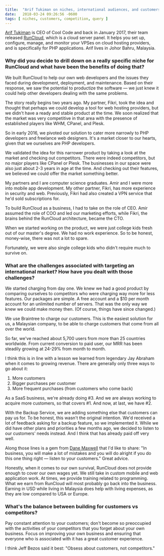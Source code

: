 ```yaml
---
title:  "Arif Tukiman on niches, international audiences, and customers vs competitors"
date:   2018-03-24 09:26:56 -0600
tags: [ niches, customers, competition, query ]
---
```


[Arif Tukiman](https://twitter.com/arifcooll) is CEO of Cool Code and back in January 2017, their team released [RunCloud](https://runcloud.io/), which is a cloud server panel. It helps you set up, configure, manage, and monitor your VPSes on cloud hosting providers, and is specifically for PHP applications. Arif lives in Johor Bahru, Malaysia.

### Why did you decide to drill down on a really specific niche for RunCloud and what have been the benefits of doing that?

We built RunCloud to help our own web developers and the issues they faced during development, deployment, and maintenance. Based on their response, we saw the potential to productize the software — we just knew it could help other developers dealing with the same problems.

The story really begins two years ago. My partner, Fikri, took the idea and thought that perhaps we could develop a tool for web hosting providers, but we didn't have a ready and stable product at the time. We soon realized that the market was very competitive in that area with the presence of established players like WHM, CPanel, and Plesk.

So in early 2016, we pivoted our solution to cater more narrowly to PHP developers and freelance web designers. It's a market closer to our hearts, given that we ourselves are PHP developers.

We validated the idea for this narrower product by taking a look at the market and checking out competitors. There were indeed competitors, but no major players like CPanel or Plesk. The businesses in our space were also just about 2-3 years in age at the time. And checking out their features, we believed we could offer the market something better.

My partners and I are computer science graduates. Amir and I were more into mobile app development. My other partner, Fikri, has more experience in security and web. Previously, Fikri had also created a VPN service that he'd sold subscriptions for.

To build RunCloud as a business, I had to take on the role of CEO. Amir assumed the role of COO and led our marketing efforts, while Fikri, the brains behind the RunCloud architecture, became the CTO.

When we started working on the product, we were just college kids fresh out of our master's degree. We had no work experience. So to be honest, money-wise, there was not a lot to spare.

Fortunately, we were also single college kids who didn't require much to survive on.

### What are the challenges associated with targeting an international market? How have you dealt with those challenges?

We started charging from day one. We knew we had a good product by comparing ourselves to competitors who were charging way more for less features. Our packages are simple. A free account and a $10 per month account for an unlimited number of servers. That was the only way we knew we could make money then. (Of course, things have since changed.)

We use Braintree to charge our customers. This is the easiest solution for us, a Malaysian company, to be able to charge customers that come from all over the world.

So far, we've reached about 5,700 users from more than 25 countries worldwide. From current conversion to paid user, our MRR has been steadily growing at 24-29% from month to month.

I think this is in line with a lesson we learned from legendary Jay Abraham when it comes to growing revenue. There are generally only three ways to go about it:
1. More customers
2. Bigger purchases per customer
3. More frequent purchases (from customers who come back)

As a SaaS business, we're already doing #3. And we are always working to acquire more customers, so that covers #1. And now, at last, we have #2.

With the Backup Service, we are adding something else that customers can pay us for. To be honest, this wasn't the original intention. We'd received a lot of feedback asking for a backup feature, so we implemented it. While we did have other plans and priorities a few months ago, we decided to listen to our customers' needs instead. And I think that has already paid off very well.

Along those lines is a gem from [Dane Maxwell](https://thefoundation.com/) that I'd like to share: "In business, you will make a lot of mistakes and you will do alright if you do this one thing right — listen to your customers." Great advice.

Honestly, when it comes to our own survival, RunCloud does not provide enough to cover our own wages yet. We still take in custom mobile and web application work. At times, we provide training related to programming. What we earn from RunCloud will most probably go back into the business. Earning in USD while living in Malaysia does help with living expenses, as they are low compared to USA or Europe.

### What's the balance between building for customers vs competitors?

Pay constant attention to your customers; don't become so preoccupied with the activities of your competitors that you forget about your own business. Focus on improving your own business and ensuring that everyone who is associated with it has a great customer experience.

I think Jeff Bezos said it best: "Obsess about customers, not competitors."
